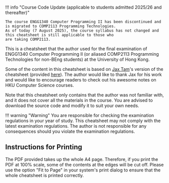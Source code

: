!!! info "Course Code Update (applicable to students admitted 2025/26 and thereafter)"

    The course ENGG1340 Computer Programming II has been discontinued and is migrated to COMP2113 Programming Technologies.
    As of today (7 August 2025), the course syllabus has not changed and this cheatsheet is still applicable to those who
    are taking COMP2113.

This is a cheatsheet that the author used for the final examination of ENGG1340 Computer Programming II (or aliased
COMP2113 Programming Technologies for non-BEng students) at the University of Hong Kong.

Some of the content in this cheatsheet is based on [Jax Tam](https://github.com/EnhancedJax)'s version of the cheatsheet
(provided [here](https://jaxtam.dev/notes/ENGG1340-Sheet)). The author would like to thank Jax for his work
and would like to encourage readers to check out his awesome notes on HKU Computer Science courses.

Note that this cheatsheet only contains that the author was not familiar with,
and it does not cover all the materials in the course.
You are advised to download the source code and modify it to suit your own needs.

!!! warning "Warning"
    You are responsible for checking the examination regulations in your year of study.
    This cheatsheet may not comply with the latest examination regulations.
    The author is not responsible for any consequences should you violate the examination regulations.

## Instructions for Printing

The PDF provided takes up the whole A4 page. Therefore, if you print the PDF at 100% scale, some of the contents
at the edges will be cut off. Please use the option "Fit to Page" in your system's print dialog to ensure that
the whole cheatsheet is printed correctly.